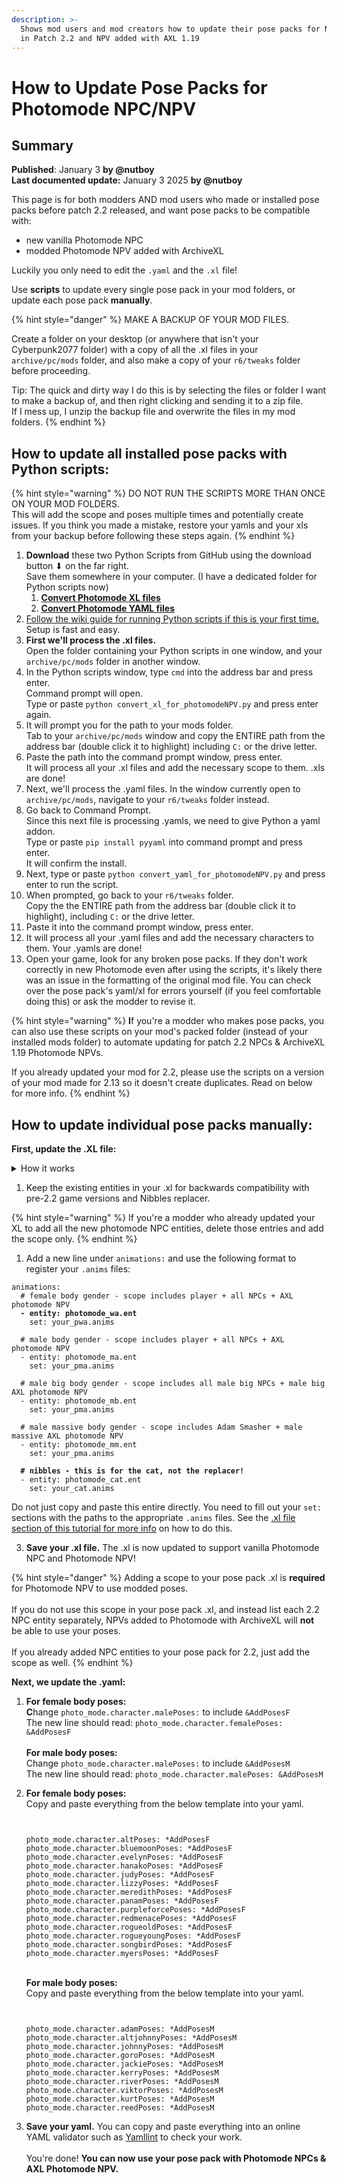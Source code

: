 ```yaml
---
description: >-
  Shows mod users and mod creators how to update their pose packs for NPCs added
  in Patch 2.2 and NPV added with AXL 1.19
---
```


# How to Update Pose Packs for Photomode NPC/NPV

## Summary <a href="#summary" id="summary"></a>

**Published**: January 3 **by @nutboy**\
**Last documented update:** January 3 2025 **by @nutboy**

This page is for both modders AND mod users who made or installed pose packs before patch 2.2 released, and want pose packs to be compatible with:

* new vanilla Photomode NPC
* modded Photomode NPV added with ArchiveXL

Luckily you only need to edit the `.yaml` and the `.xl` file!&#x20;

Use **scripts** to update every single pose pack in your mod folders, or update each pose pack **manually**.&#x20;

{% hint style="danger" %}
MAKE A BACKUP OF YOUR MOD FILES.&#x20;

Create a folder on your desktop (or anywhere that isn't your Cyberpunk2077 folder) with a copy of all the .xl files in your `archive/pc/mods` folder, and also make a copy of your `r6/tweaks` folder before proceeding.

Tip: The quick and dirty way I do this is by selecting the files or folder I want to make a backup of, and then right clicking and sending it to a zip file. \
If I mess up, I unzip the backup file and overwrite the files in my mod folders.&#x20;
{% endhint %}

## How to update all installed pose packs with Python scripts:

{% hint style="warning" %}
DO NOT RUN THE SCRIPTS MORE THAN ONCE ON YOUR MOD FOLDERS. \
This will add the scope and poses multiple times and potentially create issues. If you think you made a mistake, restore your yamls and your xls from your backup before following these steps again.
{% endhint %}

1. **Download** these two Python Scripts from GitHub using the download button ⬇ on the far right. \
   Save them somewhere in your computer. (I have a dedicated folder for Python scripts now)&#x20;
   1. [**Convert Photomode XL files**](https://github.com/nut-boy/CyberpunkScripts/blob/main/convert_xl_for_photomodeNPV.py)
   2. [**Convert Photomode YAML files**](https://github.com/nut-boy/CyberpunkScripts/blob/main/convert_yaml_for_photomodeNPV.py)
2. [Follow the wiki guide for running Python scripts if this is your first time.](../../../../for-mod-creators/modding-guides/everything-else/running-python-scripts.md) Setup is fast and easy.
3. **First we'll process the .xl files.** \
   Open the folder containing your Python scripts in one window, and your `archive/pc/mods` folder in another window.
4. In the Python scripts window, type `cmd` into the address bar and press enter. \
   Command prompt will open. \
   Type or paste `python convert_xl_for_photomodeNPV.py` and press enter again.
5. It will prompt you for the path to your mods folder. \
   Tab to your `archive/pc/mods` window and copy the ENTIRE path from the address bar (double click it to highlight) including `C:` or the drive letter.&#x20;
6. Paste the path into the command prompt window, press enter. \
   It will process all your .xl files and add the necessary scope to them. .xls are done!
7. Next, we'll process the .yaml files. In the window currently open to `archive/pc/mods`, navigate to your `r6/tweaks` folder instead.&#x20;
8. Go back to Command Prompt. \
   Since this next file is processing .yamls, we need to give Python a yaml addon. \
   Type or paste `pip install pyyaml` into command prompt and press enter.  \
   It will confirm the install.
9. Next, type or paste `python convert_yaml_for_photomodeNPV.py` and press enter to run the script.&#x20;
10. When prompted, go back to your `r6/tweaks` folder. \
    Copy the the ENTIRE path from the address bar (double click it to highlight), including `C:` or the drive letter.&#x20;
11. Paste it into the command prompt window, press enter.
12. It will process all your .yaml files and add the necessary characters to them. Your .yamls are done!&#x20;
13. Open your game, look for any broken pose packs. If they don't work correctly in new Photomode even after using the scripts, it's likely there was an issue in the formatting of the original mod file. You can check over the pose pack's yaml/xl for errors yourself (if you feel comfortable doing this) or ask the modder to revise it.&#x20;

{% hint style="warning" %}
**I**f you're a modder who makes pose packs, you can also use these scripts on your mod's packed folder (instead of your installed mods folder) to automate updating for patch 2.2 NPCs & ArchiveXL 1.19 Photomode NPVs.&#x20;

If you already updated your mod for 2.2, please use the scripts on a version of your mod made for 2.13 so it doesn't create duplicates. Read on below for more info.
{% endhint %}

## How to update individual pose packs manually:

**First, update the .XL file:**

<details>

<summary>How it works</summary>

With ArchiveXL 1.19, we are using a **scope** rather than an actual entity "file" to assign poses. The photomode [scope](../../../../for-mod-creators-theory/core-mods-explained/archivexl/archivexl-resource-patching.md) contains multiple `.ent` files, including the **player's ent as well as all the new Photomode NPCs' ents.**&#x20;

You can see the full [list of ents contained in the Photomode scope on the ArchiveXL Github.](https://github.com/psiberx/cp2077-archive-xl/blob/main/archive/source/resources/PhotoModeScope.xl)

When creating an NPV for Photomode using AXL, you also register their new Photomode `.ent` to the corresponding scope for their body gender in their .xl file.&#x20;

ArchiveXL automatically merges their .ent into the scope list when you open your game.&#x20;

This eliminates the need to list NPV entities separately in the XL file!&#x20;

</details>

1. Keep the existing entities in your .xl for backwards compatibility with pre-2.2 game versions and Nibbles replacer.

{% hint style="warning" %}
If you're a modder who already updated your XL to add all the new photomode NPC entities, delete those entries and add the scope only.
{% endhint %}

1. Add a new line under `animations:` and use the following format to register your `.anims` files:

<pre><code>animations:
  # female body gender - scope includes player + all NPCs + AXL photomode NPV
<strong>  - entity: photomode_wa.ent
</strong>    set: your_pwa.anims  

  # male body gender - scope includes player + all NPCs + AXL photomode NPV
  - entity: photomode_ma.ent
    set: your_pma.anims

  # male big body gender - scope includes all male big NPCs + male big AXL photomode NPV
  - entity: photomode_mb.ent
    set: your_pma.anims

  # male massive body gender - scope includes Adam Smasher + male massive AXL photomode NPV
  - entity: photomode_mm.ent
    set: your_pma.anims
   
<strong>  # nibbles - this is for the cat, not the replacer!
</strong>  - entity: photomode_cat.ent
    set: your_cat.anims
</code></pre>

Do not just copy and paste this entire  directly. You need to fill out your `set:` sections with the paths to the appropriate `.anims` files. See the [.xl file section of this tutorial for more info](how-to-update-pose-packs-for-photomode-npc-npv.md#the-.xl-file) on how to do this.

3. **Save your .xl file.** The .xl is now updated to support vanilla Photomode NPC and Photomode NPV!

{% hint style="danger" %}
Adding a scope to your pose pack .xl  is **required** for Photomode NPV to use modded poses. \
\
If you do not use this scope in your pose pack .xl, and instead list each 2.2 NPC entity separately, NPVs added to Photomode with ArchiveXL will **not** be able to use your poses.\
\
If you already added NPC entities to your pose pack for 2.2, just add the scope as well.
{% endhint %}

**Next, we update the .yaml:**&#x20;

1. **For female body poses:** \
   **C**hange `photo_mode.character.malePoses:` to include `&AddPosesF`\
   The new line should read: `photo_mode.character.femalePoses: &AddPosesF`\
   \
   **For male body poses:** \
   Change `photo_mode.character.malePoses:` to include `&AddPosesM`\
   The new line should read: `photo_mode.character.malePoses: &AddPosesM` \
   &#x20;
2.  **For female body poses:** \
    Copy and paste everything from the below template into your yaml.&#x20;

    ```


    photo_mode.character.altPoses: *AddPosesF
    photo_mode.character.bluemoonPoses: *AddPosesF
    photo_mode.character.evelynPoses: *AddPosesF
    photo_mode.character.hanakoPoses: *AddPosesF
    photo_mode.character.judyPoses: *AddPosesF
    photo_mode.character.lizzyPoses: *AddPosesF
    photo_mode.character.meredithPoses: *AddPosesF
    photo_mode.character.panamPoses: *AddPosesF
    photo_mode.character.purpleforcePoses: *AddPosesF
    photo_mode.character.redmenacePoses: *AddPosesF
    photo_mode.character.rogueoldPoses: *AddPosesF
    photo_mode.character.rogueyoungPoses: *AddPosesF
    photo_mode.character.songbirdPoses: *AddPosesF
    photo_mode.character.myersPoses: *AddPosesF
    ```

    \
    **For male body poses:** \
    Copy and paste everything from the below template into your yaml.

    ```


    photo_mode.character.adamPoses: *AddPosesM
    photo_mode.character.altjohnnyPoses: *AddPosesM
    photo_mode.character.johnnyPoses: *AddPosesM
    photo_mode.character.goroPoses: *AddPosesM
    photo_mode.character.jackiePoses: *AddPosesM
    photo_mode.character.kerryPoses: *AddPosesM
    photo_mode.character.riverPoses: *AddPosesM
    photo_mode.character.viktorPoses: *AddPosesM
    photo_mode.character.kurtPoses: *AddPosesM
    photo_mode.character.reedPoses: *AddPosesM
    ```
3. **Save your yaml.** You can copy and paste everything into an online YAML validator such as [Yamllint](https://www.yamllint.com/) to check your work.\
   \
   You're done! **You can now use your pose pack with Photomode NPCs & AXL Photomode NPV.**&#x20;
